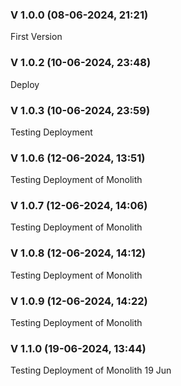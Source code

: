 ### V 1.0.0 (08-06-2024, 21:21)

First Version

### V 1.0.2 (10-06-2024, 23:48)

Deploy

### V 1.0.3 (10-06-2024, 23:59)

Testing Deployment


### V 1.0.6 (12-06-2024, 13:51)

Testing Deployment of Monolith


### V 1.0.7 (12-06-2024, 14:06)

Testing Deployment of Monolith


### V 1.0.8 (12-06-2024, 14:12)

Testing Deployment of Monolith


### V 1.0.9 (12-06-2024, 14:22)

Testing Deployment of Monolith


### V 1.1.0 (19-06-2024, 13:44)

Testing Deployment of Monolith 19 Jun

